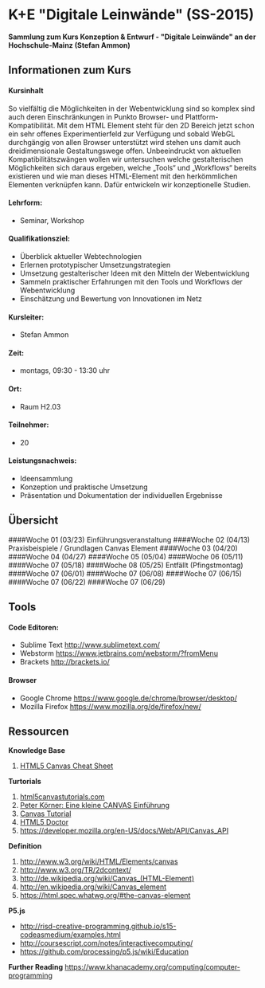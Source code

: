 K+E "Digitale Leinwände" (SS-2015)
===================================
__Sammlung zum Kurs Konzeption & Entwurf - "Digitale Leinwände" an der Hochschule-Mainz (Stefan Ammon)__



## Informationen zum Kurs

#### Kursinhalt
So vielfältig die Möglichkeiten in der Webentwicklung sind so komplex sind auch deren Einschränkungen in Punkto Browser- und Plattform-Kompatibilität. Mit dem <Canvas> HTML Element steht für den 2D Bereich jetzt schon ein sehr offenes Experimentierfeld zur Verfügung und sobald WebGL durchgängig von allen Browser unterstützt wird stehen uns damit auch dreidimensionale Gestaltungswege offen. Unbeeindruckt von aktuellen Kompatibilitätszwängen wollen wir untersuchen welche gestalterischen Möglichkeiten sich daraus ergeben, welche „Tools“ und „Workflows“ bereits existieren und wie man dieses HTML-Element mit den herkömmlichen Elementen verknüpfen kann. Dafür entwickeln wir konzeptionelle Studien.


#### Lehrform:
- Seminar, Workshop

#### Qualifikationsziel:
- Überblick aktueller Webtechnologien
- Erlernen prototypischer Umsetzungstrategien 
- Umsetzung gestalterischer Ideen mit den Mitteln der Webentwicklung
- Sammeln praktischer Erfahrungen mit den Tools und Workflows der Webentwicklung
- Einschätzung und Bewertung von Innovationen im Netz

#### Kursleiter:
- Stefan Ammon

#### Zeit:
- montags, 09:30 - 13:30 uhr

#### Ort:
- Raum H2.03

#### Teilnehmer:
- 20

#### Leistungsnachweis:
- Ideensammlung
- Konzeption und praktische Umsetzung
- Präsentation und Dokumentation der individuellen Ergebnisse



## Übersicht

####Woche 01 (03/23) Einführungsveranstaltung
####Woche 02 (04/13) Praxisbeispiele / Grundlagen Canvas Element
####Woche 03 (04/20)
####Woche 04 (04/27) 
####Woche 05 (05/04) 
####Woche 06 (05/11) 
####Woche 07 (05/18) 
####Woche 08 (05/25) Entfällt (Pfingstmontag)
####Woche 07 (06/01) 
####Woche 07 (06/08) 
####Woche 07 (06/15) 
####Woche 07 (06/22) 
####Woche 07 (06/29) 

## Tools
#### Code Editoren:
- Sublime Text  http://www.sublimetext.com/
- Webstorm  https://www.jetbrains.com/webstorm/?fromMenu
- Brackets  http://brackets.io/

#### Browser
- Google Chrome  https://www.google.de/chrome/browser/desktop/
- Mozilla Firefox  https://www.mozilla.org/de/firefox/new/


## Ressourcen

**Knowledge Base**

1. [HTML5 Canvas Cheat Sheet](http://www.selfhtml5.org/wp-content/uploads/2010/07/HTML5_Canvas_Cheat_Sheet.png)

**Turtorials**
1. [html5canvastutorials.com](http://www.html5canvastutorials.com/tutorials/html5-canvas-element/)
2. [Peter Körner: Eine kleine CANVAS Einführung](http://www.peterkroener.de/eine-kleine-canvas-einfuehrung/)
3. [Canvas Tutorial](http://canvas.quaese.de/)
4. [HTML5 Doctor <CANVAS>](http://html5doctor.com/an-introduction-to-the-canvas-2d-api/)
5. https://developer.mozilla.org/en-US/docs/Web/API/Canvas_API

**Definition**
1. http://www.w3.org/wiki/HTML/Elements/canvas
2. http://www.w3.org/TR/2dcontext/
2. http://de.wikipedia.org/wiki/Canvas_(HTML-Element)
3. http://en.wikipedia.org/wiki/Canvas_element
5. https://html.spec.whatwg.org/#the-canvas-element

**P5.js**
- http://risd-creative-programming.github.io/s15-codeasmedium/examples.html
- http://coursescript.com/notes/interactivecomputing/
- https://github.com/processing/p5.js/wiki/Education


**Further Reading**
https://www.khanacademy.org/computing/computer-programming

